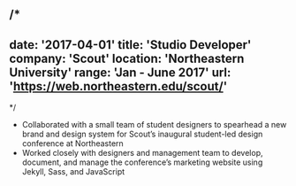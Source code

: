 /*
---
date: '2017-04-01'
title: 'Studio Developer'
company: 'Scout'
location: 'Northeastern University'
range: 'Jan - June 2017'
url: 'https://web.northeastern.edu/scout/'
---
*/
- Collaborated with a small team of student designers to spearhead a new brand and design system for Scout’s inaugural student-led design conference at Northeastern
- Worked closely with designers and management team to develop, document, and manage the conference’s marketing website using Jekyll, Sass, and JavaScript
